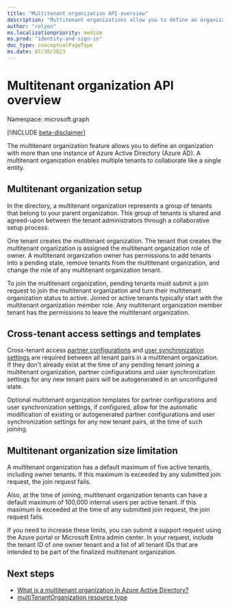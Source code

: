```yaml
---
title: "Multitenant organization API overview"
description: "Multitenant organizations allow you to define an organization with more than one instance of Azure Active Directory (Azure AD)."
author: "rolyon"
ms.localizationpriority: medium
ms.prod: "identity-and-sign-in"
doc_type: conceptualPageType
ms.date: 07/30/2023
---
```


# Multitenant organization API overview

Namespace: microsoft.graph

[!INCLUDE [beta-disclaimer](../../includes/beta-disclaimer.md)]

The multitenant organization feature allows you to define an organization with more than one instance of Azure Active Directory (Azure AD). A multitenant organization enables multiple tenants to collaborate like a single entity.

## Multitenant organization setup

In the directory, a multitenant organization represents a group of tenants that belong to your parent organization. This group of tenants is shared and agreed-upon between the tenant administrators through a collaborative setup process.

One tenant creates the multitenant organization. The tenant that creates the multitenant organization is assigned the multitenant organization role of owner. A multitenant organization owner has permissions to add tenants into a pending state, remove tenants from the multitenant organization, and change the role of any multitenant organization tenant.

To join the multitenant organization, pending tenants must submit a join request to join the multitenant organization and turn their multitenant organization status to active. Joined or active tenants typically start with the multitenant organization member role. Any multitenant organization member tenant has the permissions to leave the multitenant organization.

## Cross-tenant access settings and templates

Cross-tenant access [partner configurations](../resources/crosstenantaccesspolicyconfigurationpartner.md) and [user synchronization settings](../resources/crosstenantidentitysyncpolicypartner.md) are required between all tenant pairs in a multitenant organization. If they don't already exist at the time of any pending tenant joining a multitenant organization, partner configurations and user synchronization settings  for any new tenant pairs will be autogenerated in an unconfigured state.

Optional multitenant organization templates for partner configurations and user synchronization settings, if configured, allow for the automatic modification of existing or autogenerated partner configurations and user synchronization settings for any new tenant pairs, at the time of such joining.

## Multitenant organization size limitation

A multitenant organization has a default maximum of five active tenants, including owner tenants. If this maximum is exceeded by any submitted join request, the join request fails.

Also, at the time of joining, multitenant organization tenants can have a default maximum of 100,000 internal users per active tenant. If this maximum is exceeded at the time of any submitted join request, the join request fails.

If you need to increase these limits, you can submit a support request using the Azure portal or Microsoft Entra admin center. In your request, include the tenant ID of one owner tenant and a list of all tenant IDs that are intended to be part of the finalized multitenant organization.

## Next steps

+ [What is a multitenant organization in Azure Active Directory?](/azure/active-directory/multi-tenant-organizations/overview)
+ [multiTenantOrganization resource type](../resources/multitenantorganization.md)

